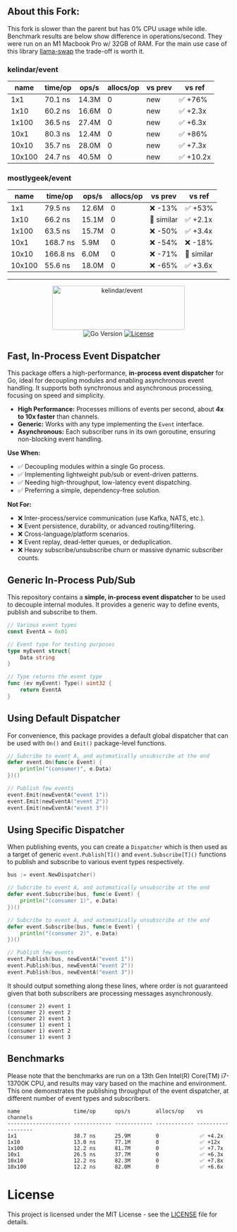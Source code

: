 ## About this Fork:

This fork is slower than the parent but has 0% CPU usage while idle. Benchmark results are below show difference in operations/second. They were run on an M1 Macbook Pro w/ 32GB of RAM. For the main use case of this library [llama-swap](https://github.com/mostlygeek/llama-swap) the trade-off is worth it.

### kelindar/event

| name   | time/op | ops/s | allocs/op | vs prev | vs ref    |
| ------ | ------- | ----- | --------- | ------- | --------- |
| 1x1    | 70.1 ns | 14.3M | 0         | new     | ✅ +76%   |
| 1x10   | 60.2 ns | 16.6M | 0         | new     | ✅ +2.3x  |
| 1x100  | 36.5 ns | 27.4M | 0         | new     | ✅ +6.3x  |
| 10x1   | 80.3 ns | 12.4M | 0         | new     | ✅ +86%   |
| 10x10  | 35.7 ns | 28.0M | 0         | new     | ✅ +7.3x  |
| 10x100 | 24.7 ns | 40.5M | 0         | new     | ✅ +10.2x |

### mostlygeek/event

| name   | time/op  | ops/s | allocs/op | vs prev   | vs ref    |
| ------ | -------- | ----- | --------- | --------- | --------- |
| 1x1    | 79.5 ns  | 12.6M | 0         | ❌ -13%   | ✅ +53%   |
| 1x10   | 66.2 ns  | 15.1M | 0         | 🟰 similar | ✅ +2.1x  |
| 1x100  | 63.5 ns  | 15.7M | 0         | ❌ -50%   | ✅ +3.4x  |
| 10x1   | 168.7 ns | 5.9M  | 0         | ❌ -54%   | ❌ -18%   |
| 10x10  | 166.8 ns | 6.0M  | 0         | ❌ -71%   | 🟰 similar |
| 10x100 | 55.6 ns  | 18.0M | 0         | ❌ -65%   | ✅ +3.6x  |

---

<p align="center">
<img width="300" height="100" src=".github/logo.png" border="0" alt="kelindar/event">
<br>
<img src="https://img.shields.io/github/go-mod/go-version/kelindar/event" alt="Go Version">
<a href="https://opensource.org/licenses/MIT"><img src="https://img.shields.io/badge/License-MIT-blue.svg" alt="License"></a>

## Fast, In-Process Event Dispatcher

This package offers a high-performance, **in-process event dispatcher** for Go, ideal for decoupling modules and enabling asynchronous event handling. It supports both synchronous and asynchronous processing, focusing on speed and simplicity.

- **High Performance:** Processes millions of events per second, about **4x to 10x faster** than channels.
- **Generic:** Works with any type implementing the `Event` interface.
- **Asynchronous:** Each subscriber runs in its own goroutine, ensuring non-blocking event handling.

**Use When:**

- ✅ Decoupling modules within a single Go process.
- ✅ Implementing lightweight pub/sub or event-driven patterns.
- ✅ Needing high-throughput, low-latency event dispatching.
- ✅ Preferring a simple, dependency-free solution.

**Not For:**

- ❌ Inter-process/service communication (use Kafka, NATS, etc.).
- ❌ Event persistence, durability, or advanced routing/filtering.
- ❌ Cross-language/platform scenarios.
- ❌ Event replay, dead-letter queues, or deduplication.
- ❌ Heavy subscribe/unsubscribe churn or massive dynamic subscriber counts.

## Generic In-Process Pub/Sub

This repository contains a **simple, in-process event dispatcher** to be used to decouple internal modules. It provides a generic way to define events, publish and subscribe to them.

```go
// Various event types
const EventA = 0x01

// Event type for testing purposes
type myEvent struct{
    Data string
}

// Type returns the event type
func (ev myEvent) Type() uint32 {
	return EventA
}
```

## Using Default Dispatcher

For convenience, this package provides a default global dispatcher that can be used with `On()` and `Emit()` package-level functions.

```go
// Subcribe to event A, and automatically unsubscribe at the end
defer event.On(func(e Event) {
    println("(consumer)", e.Data)
})()

// Publish few events
event.Emit(newEventA("event 1"))
event.Emit(newEventA("event 2"))
event.Emit(newEventA("event 3"))
```

## Using Specific Dispatcher

When publishing events, you can create a `Dispatcher` which is then used as a target of generic `event.Publish[T]()` and `event.Subscribe[T]()` functions to publish and subscribe to various event types respectively.

```go
bus := event.NewDispatcher()

// Subcribe to event A, and automatically unsubscribe at the end
defer event.Subscribe(bus, func(e Event) {
    println("(consumer 1)", e.Data)
})()

// Subcribe to event A, and automatically unsubscribe at the end
defer event.Subscribe(bus, func(e Event) {
    println("(consumer 2)", e.Data)
})()

// Publish few events
event.Publish(bus, newEventA("event 1"))
event.Publish(bus, newEventA("event 2"))
event.Publish(bus, newEventA("event 3"))
```

It should output something along these lines, where order is not guaranteed given that both subscribers are processing messages asynchronously.

```
(consumer 2) event 1
(consumer 2) event 2
(consumer 2) event 3
(consumer 1) event 1
(consumer 1) event 2
(consumer 1) event 3
```

## Benchmarks

Please note that the benchmarks are run on a 13th Gen Intel(R) Core(TM) i7-13700K CPU, and results may vary based on the machine and environment. This one demonstrates the publishing throughput of the event dispatcher, at different number of event types and subscribers.

```
name                 time/op      ops/s        allocs/op    vs channels
-------------------- ------------ ------------ ------------ ------------------
1x1                  38.7 ns      25.9M        0             ✅ +4.2x
1x10                 13.0 ns      77.1M        0             ✅ +12x
1x100                12.2 ns      81.7M        0             ✅ +7.7x
10x1                 26.5 ns      37.7M        0             ✅ +6.3x
10x10                12.2 ns      82.3M        0             ✅ +7.8x
10x100               12.2 ns      82.0M        0             ✅ +6.6x
```

# License

This project is licensed under the MIT License - see the [LICENSE](LICENSE) file for details.
